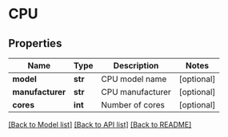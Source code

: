 # CPU

## Properties
Name | Type | Description | Notes
------------ | ------------- | ------------- | -------------
**model** | **str** | CPU model name | [optional] 
**manufacturer** | **str** | CPU manufacturer | [optional] 
**cores** | **int** | Number of cores | [optional] 

[[Back to Model list]](../README.md#documentation-for-models) [[Back to API list]](../README.md#documentation-for-api-endpoints) [[Back to README]](../README.md)


